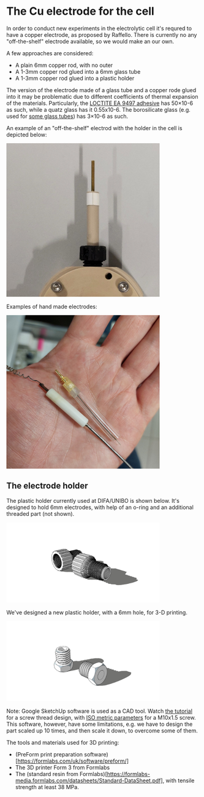 # The Cu electrode for the cell
In order to conduct new experiments in the electrolytic cell it's requred to have a copper electrode, as proposed by Raffello. There is currently no any "off-the-shelf" electrode available, so we would make an our own.

A few approaches are considered:
* A plain 6mm copper rod, with no outer
* A 1-3mm copper rod glued into a 6mm glass tube
* A 1-3mm copper rod glued into a plastic holder

The version of the electrode made of a glass tube and a copper rode glued into it may be problematic due to different coefficients of thermal expansion of the materials. Particularly, the [LOCTITE EA 9497 adhesive](https://datasheets.tdx.henkel.com/LOCTITE-EA-9497-en_GL.pdf) has 50×10-6 as such, while a quatz glass has it 0.55x10-6. The borosilicate glass (e.g. used for [some glass tubes](https://it.aliexpress.com/item/32899234262.htm)) has 3×10-6 as such.

An example of an "off-the-shelf" electrod with the holder in the cell is depicted below:

<img alt="An elecrode in the cell" src="/img/20241014_110920.jpg" width=400px>

Examples of hand made electrodes:

<img alt="Two examples of hand made electrodes" src="/img/20241014_114330.jpg" width=400px>


## The electrode holder

The plastic holder currently used at DIFA/UNIBO is shown below. It's designed to hold 6mm electrodes, with help of an o-ring and an additional threaded part (not shown).

<img alt="The sketch of the condenser" src="/img/2024-10-09 - Electrode Holder from DIFA.png" width=400px>

We've designed a new plastic holder, with a 6mm hole, for 3-D printing.

<img alt="The sketch of the condenser" src="/img/2024-10-11 - Electrode Holder.png" width=400px>

Note: Google SketchUp software is used as a CAD tool. Watch [the tutorial](https://www.youtube.com/watch?v=k8AC5LNMo-g) for a screw thread design, with [ISO metric parameters](https://en.wikipedia.org/wiki/ISO_metric_screw_thread) for a M10x1.5 screw. This software, however, have some limitations, e.g. we have to design the part scaled up 10 times, and then scale it down, to overcome some of them. 

The tools and materials used for 3D printing:
* (PreForm print preparation software)[https://formlabs.com/uk/software/preform/]
* The 3D printer Form 3 from Formlabs
* The (standard resin from Formlabs)[https://formlabs-media.formlabs.com/datasheets/Standard-DataSheet.pdf], with tensile strength at least 38 MPa.

